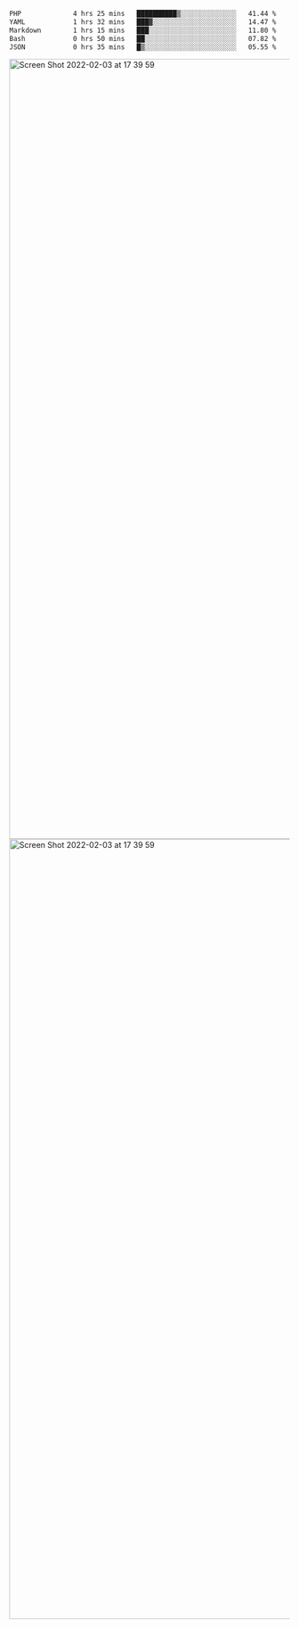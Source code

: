 <!--START_SECTION:waka-->

```txt
PHP             4 hrs 25 mins   ██████████▒░░░░░░░░░░░░░░   41.44 %
YAML            1 hrs 32 mins   ███▓░░░░░░░░░░░░░░░░░░░░░   14.47 %
Markdown        1 hrs 15 mins   ███░░░░░░░░░░░░░░░░░░░░░░   11.80 %
Bash            0 hrs 50 mins   ██░░░░░░░░░░░░░░░░░░░░░░░   07.82 %
JSON            0 hrs 35 mins   █▒░░░░░░░░░░░░░░░░░░░░░░░   05.55 %
```

<!--END_SECTION:waka-->

<img width="1400" alt="Screen Shot 2022-02-03 at 17 39 59" src="https://user-images.githubusercontent.com/45716542/152387304-f2b60485-53a6-4f4b-a818-5cefb1b0c0ae.png">
<img width="1400" alt="Screen Shot 2022-02-03 at 17 39 59" src="https://user-images.githubusercontent.com/45716542/152387273-ea5cdf21-2a45-44da-8bef-00c1763b1d42.png">
